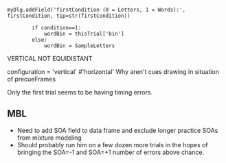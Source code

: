     myDlg.addField('firstCondition (0 = Letters, 1 = Words):', firstCondition, tip=str(firstCondition))

            if condition==1:
                wordBin = thisTrial['bin']
            else:
                wordBin = SampleLetters

VERTICAL NOT EQUIDISTANT

configuration =  'vertical' #'horizontal' 
Why aren't cues drawing in situation of precueFrames

Only the first trial seems to be having timing errors.

## MBL

- Need to add SOA field to data frame and exclude longer practice SOAs from mixture modeling
- Should probably run him on a few dozen more trials in the hopes of bringing the SOA=-1 and SOA=+1 number of errors above chance.
